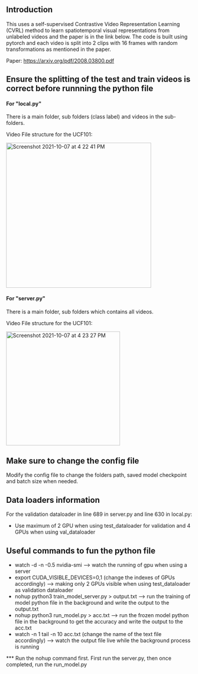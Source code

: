 ## Introduction
This uses a self-supervised Contrastive Video Representation Learning (CVRL) method to learn spatiotemporal visual representations from unlabeled videos and the paper is in the link below. The code is built using pytorch and each video is split into 2 clips with 16 frames with random transformations as mentioned in the paper.

Paper: https://arxiv.org/pdf/2008.03800.pdf

## Ensure the splitting of the test and train videos is correct before runnning the python file

#### For "local.py"
There is a main folder, sub folders (class label) and videos in the sub-folders.

Video File structure for the UCF101:

<img width="392" alt="Screenshot 2021-10-07 at 4 22 41 PM" src="https://user-images.githubusercontent.com/30610249/136347333-96c318d9-7726-40ad-a26f-c74c1e23fb54.png">

#### For "server.py"
There is a main folder, sub folders which contains all videos.

Video File structure for the UCF101:
                   
<img width="308" alt="Screenshot 2021-10-07 at 4 23 27 PM" src="https://user-images.githubusercontent.com/30610249/136347459-66bd3e6e-6717-457d-bee9-ded4e9fea0eb.png">


## Make sure to change the config file

Modify the config file to change the folders path, saved model checkpoint and batch size when needed.

## Data loaders information

For the validation dataloader in line 689 in server.py and line 630 in local.py:
- Use maximum of 2 GPU when using test_dataloader for validation and 4 GPUs when using val_dataloader

## Useful commands to fun the python file

- watch -d -n -0.5 nvidia-smi --> watch the running of gpu when using a server
- export CUDA_VISIBLE_DEVICES=0,1 (change the indexes of GPUs accordingly) --> making only 2 GPUs visible when using test_dataloader as validation dataloader
- nohup python3 train_model_server.py > output.txt --> run the training of model python file in the background and write the output to the output.txt
- nohup python3 run_model.py > acc.txt --> run the frozen model python file in the background to get the accuracy and write the output to the acc.txt
- watch -n 1 tail -n 10 acc.txt (change the name of the text file accordingly) --> watch the output file live while the background process is running

*** Run the nohup command first. First run the server.py, then once completed, run the run_model.py

